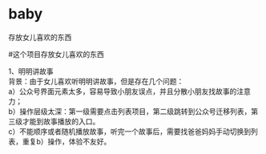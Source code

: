 # baby
 存放女儿喜欢的东西

#这个项目存放女儿喜欢的东西

1、明明讲故事  
背景：由于女儿喜欢听明明讲故事，但是存在几个问题：  
a）公众号界面元素太多，容易导致小朋友误点，并且分散小朋友找故事的注意力；  
b）操作层级太深：第一级需要点击列表项目，第二级跳转到公众号迁移列表，第三级才能到故事播放的入口。  
c）不能顺序或者随机播放故事，听完一个故事后，需要找爸爸妈妈手动切换到列表，重复b）操作，体验不友好。  
